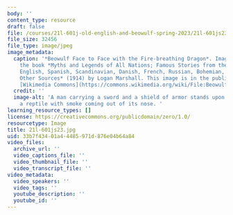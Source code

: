 ```yaml
---
body: ''
content_type: resource
draft: false
file: /courses/21l-601j-old-english-and-beowulf-spring-2023/21l-601js23.jpg
file_size: 32456
file_type: image/jpeg
image_metadata:
  caption: '*Beowulf Face to Face with the Fire-breathing Dragon*. Image taken from
    the book *Myths and Legends of All Nations; Famous Stories from the Greek, German,
    English, Spanish, Scandinavian, Danish, French, Russian, Bohemian, Italian and
    Other Sources* (1914) by Logan Marshall. This image is in the public domain. Source:
    [Wikimedia Commons](https://commons.wikimedia.org/wiki/File:Beowulf_face_to_face_with_fire-breathing_Dragon.jpg).'
  credit: ''
  image-alt: 'A man carrying a sword and a shield of armor stands upon a rock, near
    a reptile with smoke coming out of its nose. '
learning_resource_types: []
license: https://creativecommons.org/publicdomain/zero/1.0/
resourcetype: Image
title: 21l-601js23.jpg
uid: 33b7f434-01a4-4485-971d-876e04b64a84
video_files:
  archive_url: ''
  video_captions_file: ''
  video_thumbnail_file: ''
  video_transcript_file: ''
video_metadata:
  video_speakers: ''
  video_tags: ''
  youtube_description: ''
  youtube_id: ''
---
```

